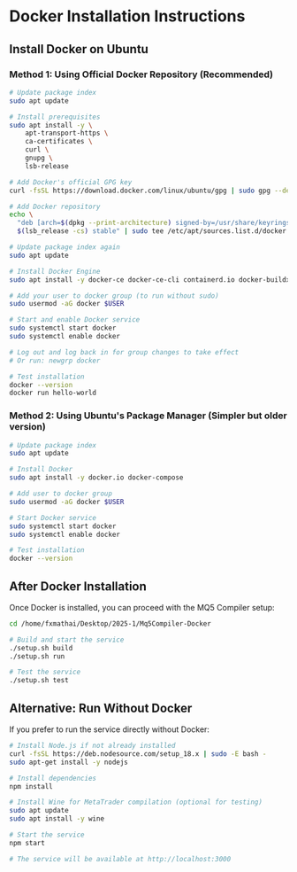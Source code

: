 # Docker Installation Instructions

## Install Docker on Ubuntu

### Method 1: Using Official Docker Repository (Recommended)

```bash
# Update package index
sudo apt update

# Install prerequisites
sudo apt install -y \
    apt-transport-https \
    ca-certificates \
    curl \
    gnupg \
    lsb-release

# Add Docker's official GPG key
curl -fsSL https://download.docker.com/linux/ubuntu/gpg | sudo gpg --dearmor -o /usr/share/keyrings/docker-archive-keyring.gpg

# Add Docker repository
echo \
  "deb [arch=$(dpkg --print-architecture) signed-by=/usr/share/keyrings/docker-archive-keyring.gpg] https://download.docker.com/linux/ubuntu \
  $(lsb_release -cs) stable" | sudo tee /etc/apt/sources.list.d/docker.list > /dev/null

# Update package index again
sudo apt update

# Install Docker Engine
sudo apt install -y docker-ce docker-ce-cli containerd.io docker-buildx-plugin docker-compose-plugin

# Add your user to docker group (to run without sudo)
sudo usermod -aG docker $USER

# Start and enable Docker service
sudo systemctl start docker
sudo systemctl enable docker

# Log out and log back in for group changes to take effect
# Or run: newgrp docker

# Test installation
docker --version
docker run hello-world
```

### Method 2: Using Ubuntu's Package Manager (Simpler but older version)

```bash
# Update package index
sudo apt update

# Install Docker
sudo apt install -y docker.io docker-compose

# Add user to docker group
sudo usermod -aG docker $USER

# Start Docker service
sudo systemctl start docker
sudo systemctl enable docker

# Test installation
docker --version
```

## After Docker Installation

Once Docker is installed, you can proceed with the MQ5 Compiler setup:

```bash
cd /home/fxmathai/Desktop/2025-1/Mq5Compiler-Docker

# Build and start the service
./setup.sh build
./setup.sh run

# Test the service
./setup.sh test
```

## Alternative: Run Without Docker

If you prefer to run the service directly without Docker:

```bash
# Install Node.js if not already installed
curl -fsSL https://deb.nodesource.com/setup_18.x | sudo -E bash -
sudo apt-get install -y nodejs

# Install dependencies
npm install

# Install Wine for MetaTrader compilation (optional for testing)
sudo apt update
sudo apt install -y wine

# Start the service
npm start

# The service will be available at http://localhost:3000
```
